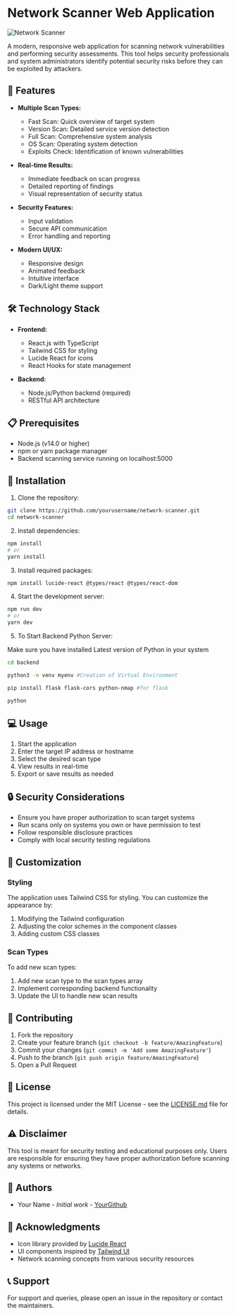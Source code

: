 # Network Scanner Web Application

![Network Scanner](https://via.placeholder.com/800x400?text=Network+Scanner)

A modern, responsive web application for scanning network vulnerabilities and performing security assessments. This tool helps security professionals and system administrators identify potential security risks before they can be exploited by attackers.

## 🚀 Features

- **Multiple Scan Types:**
  - Fast Scan: Quick overview of target system
  - Version Scan: Detailed service version detection
  - Full Scan: Comprehensive system analysis
  - OS Scan: Operating system detection
  - Exploits Check: Identification of known vulnerabilities

- **Real-time Results:**
  - Immediate feedback on scan progress
  - Detailed reporting of findings
  - Visual representation of security status

- **Security Features:**
  - Input validation
  - Secure API communication
  - Error handling and reporting

- **Modern UI/UX:**
  - Responsive design
  - Animated feedback
  - Intuitive interface
  - Dark/Light theme support

## 🛠️ Technology Stack

- **Frontend:**
  - React.js with TypeScript
  - Tailwind CSS for styling
  - Lucide React for icons
  - React Hooks for state management

- **Backend:**
  - Node.js/Python backend (required)
  - RESTful API architecture

## 📋 Prerequisites

- Node.js (v14.0 or higher)
- npm or yarn package manager
- Backend scanning service running on localhost:5000

## 🔧 Installation

1. Clone the repository:
```bash
git clone https://github.com/yourusername/network-scanner.git
cd network-scanner
```

2. Install dependencies:
```bash
npm install
# or
yarn install
```

3. Install required packages:
```bash
npm install lucide-react @types/react @types/react-dom
```

4. Start the development server:
```bash
npm run dev
# or
yarn dev
```

 5. To Start Backend Python Server:

 Make sure you have installed Latest version of Python in your system

```bash
cd backend
```
```bash
python3 -m venv myenv #Creation of Virtual Environment
```
```bash
pip install flask flask-cors python-nmap #for flask
```
```bash
python
```

## 💻 Usage

1. Start the application
2. Enter the target IP address or hostname
3. Select the desired scan type
4. View results in real-time
5. Export or save results as needed

## 🔒 Security Considerations

- Ensure you have proper authorization to scan target systems
- Run scans only on systems you own or have permission to test
- Follow responsible disclosure practices
- Comply with local security testing regulations






## 🎨 Customization

### Styling
The application uses Tailwind CSS for styling. You can customize the appearance by:

1. Modifying the Tailwind configuration
2. Adjusting the color schemes in the component classes
3. Adding custom CSS classes

### Scan Types
To add new scan types:

1. Add new scan type to the scan types array
2. Implement corresponding backend functionality
3. Update the UI to handle new scan results

## 🤝 Contributing

1. Fork the repository
2. Create your feature branch (`git checkout -b feature/AmazingFeature`)
3. Commit your changes (`git commit -m 'Add some AmazingFeature'`)
4. Push to the branch (`git push origin feature/AmazingFeature`)
5. Open a Pull Request

## 📝 License

This project is licensed under the MIT License - see the [LICENSE.md](LICENSE.md) file for details.

## ⚠️ Disclaimer

This tool is meant for security testing and educational purposes only. Users are responsible for ensuring they have proper authorization before scanning any systems or networks.

## 👥 Authors

- Your Name - *Initial work* - [YourGithub](https://github.com/yourusername)

## 🙏 Acknowledgments

- Icon library provided by [Lucide React](https://lucide.dev/)
- UI components inspired by [Tailwind UI](https://tailwindui.com/)
- Network scanning concepts from various security resources

## 📞 Support

For support and queries, please open an issue in the repository or contact the maintainers.